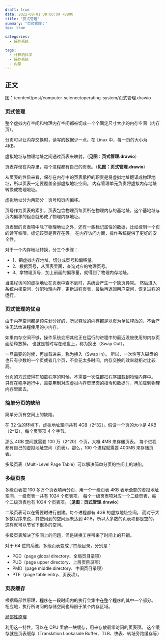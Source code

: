 ```yaml
---
draft: true
date: 2022-08-01 08:00:00 +0800
title: "页式管理"
summary: "页式管理；"
toc: true

categories:
  - 操作系统

tags:
  - 计算机科学
  - 操作系统
  - 内存
---
```


## 正文

图：/content/post/computer-science/operating-system/页式管理.drawio

### 页式管理

整个虚拟内存空间和物理内存空间都被切成一个个固定尺寸大小的内存空间（内存页）。

分页可以让内存交换时，读写的数据少一点。在 Linux 中，每一页的大小为 4KB。

虚拟地址与物理地址之间通过页表来映射。（**见图：页式管理.drawio**）

页表存储在内存里，每个进程都有自己的页表。（**见图：页式管理.drawio**）

从页表的性质来看，保存在内存中的页表承担的职责是将虚拟地址翻译成物理地址，所以页表一定要覆盖全部虚拟地址空间。
内存管理单元负责将虚拟内存地址转换成物理地址。

虚拟地址分为两部分：页号和页内偏移。

页号作为页表的索引，页表包含物理页每页所在物理内存的基地址，这个基地址与页内偏移的组合就形成了物理内存地址。

页表里的页表项中除了物理地址之外，还有一些标记属性的数据，比如控制一个页的读写权限，标记该页是否存在等。
在内存访问方面，操作系统提供了更好的安全性。

对于一个内存地址转换，分三个步骤：

- 1、把虚拟内存地址，切分成页号和偏移量。
- 2、根据页号，从页表里面，查询对应的物理页号。
- 3、拿物理页号，加上前面的偏移量，就得到了物理内存地址。

当进程访问的虚拟地址在页表中查不到时，系统会产生一个缺页异常。
然后进入系统内核空间，分配物理内存，更新进程页表，最后再返回用户空间，恢复进程的运行。

### 页式管理的优点

由于内存空间都是预先划分好的，所以释放的内存都是以页为单位释放的，不会产生无法给进程使用的小内存。

如果内存空间不够，操作系统会把其他正在运行的进程中的最近没被使用的内存页面给释放掉。
也就是暂时写在硬盘上，称为换出（Swap Out）。

一旦需要的时候，再加载进来，称为换入（Swap In）。
所以，一次性写入磁盘的也只有少数的一个页或者几个页，不会花太多时间，内存交换的效率就相对比较高。

分页的方式使得在加载程序的时候，不需要一次性都把程序加载到物理内存中。
只有在程序运行中，需要用到对应虚拟内存页里面的指令和数据时，再加载到物理内存里面去。

### 简单分页的缺陷

简单分页有空间上的缺陷。

在 32 位的环境下，虚拟地址空间共有 4GB（2^32）。假设一个页的大小是 4KB（2^12），每个页表项 4 个字节。

那么 4GB 空间就需要 100 万（2^20）个页，大概 4MB 来存储页表。
每个进程都有自己的虚拟地址空间（页表）。那么，100 个进程就需要 400MB 来存储页表。

多级页表（Multi-Level Page Table）可以解决简单分页的空间上的缺陷。

### 多级页表

多级页表把 100 多万个页表项再分页，用一个一级页表 4KB 表示全部的虚拟地址空间，一级页表一共有 1024 个页表项。
每个一级页表项对应一个二级页表，每个二级页表也有 1024 个页表项。（**见图：页式管理.drawio**）

二级页表可以在需要时进行创建。每个进程都有 4GB 的虚拟地址空间。
而对于大多数程序来说，其使用到的空间远未达到 4GB，所以大多数的页表项都是空的。这样就可以节省下很多的空间。

多级页表解决了空间上的问题，但是转换工序带来了时间上的开销。

对于 64 位的系统，多级页表变成了四级目录，分别是：

- PGD（page global directory、全局页目录项）
- PUD（page upper directory、上层页目录项）
- PMD（page middle directory、中间页目录项）
- PTE（page table entry、页表项）。

### 页表缓存

根据局部性原理，程序在一段时间内的执行会集中在整个程序的其中一个部分。
相应地，执行所访问的存储空间也局限于某个内存区域。

[局部性原理](/post/computer-science/局部性原理)

利用这一特性，可以在 CPU 里放一块缓存，用来存放最常访问的页表项。
这个缓存就是页表缓存（Translation Lookaside Buffer、TLB、快表、转址旁路缓存等）


